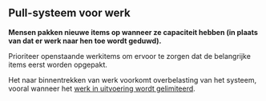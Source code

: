 ## Pull-systeem voor werk

<summary>
<strong>Mensen pakken nieuwe items op wanneer ze capaciteit hebben (in plaats van dat er werk naar hen toe wordt geduwd).</strong>
</summary>

Prioriteer openstaande werkitems om ervoor te zorgen dat de belangrijke items eerst worden opgepakt.

Het naar binnentrekken van werk voorkomt overbelasting van het systeem, vooral wanneer het [ werk in uitvoering wordt gelimiteerd](section:limit-work-in-progress).